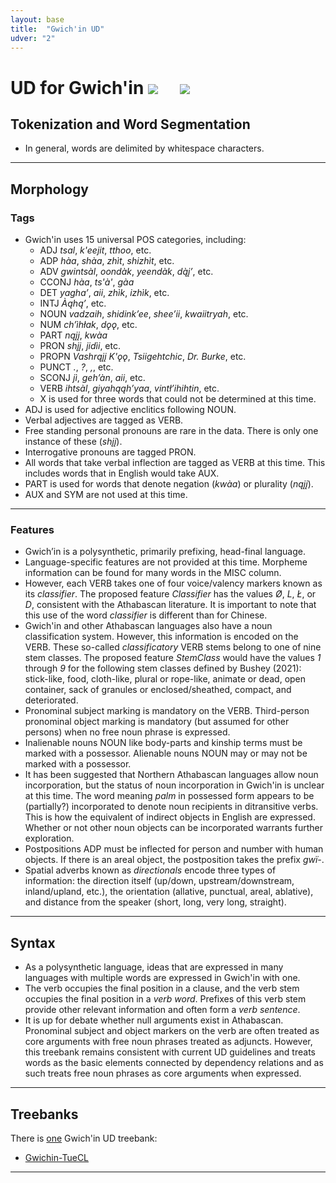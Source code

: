 ```yaml
---
layout: base
title:  "Gwich'in UD"
udver: "2"
---
```


# UD for Gwich'in <span class="flagspan"><img class="flag" src="../../flags/svg/US-AK.svg" /></span> <span class="flagspan" style="padding-left:1em"><img class="flag" src="../../flags/svg/CA.svg" /></span>


## Tokenization and Word Segmentation

* In general, words are delimited by whitespace characters.

---

## Morphology

### Tags

* Gwich'in uses 15 universal POS categories, including:
  * ADJ _tsal_, _k'eejit_, _tthoo_, etc.
  * ADP _hàa_, _shàa_, _zhìt_, _shizhìt_, etc.  
  * ADV _gwintsàl_, _oondàk_, _yeendàk_, _dą̀į’_, etc.
  * CCONJ _hàa_, _ts'à'_, _gàa_
  * DET _yagha’_, _aii_, _zhìk_, _izhìk_, etc.
  * INTJ _Àąhą’_, etc.
  * NOUN _vadzaih_, _shidink’ee_, _shee’ii_, _kwaiitryah_, etc. 
  * NUM _ch’ìhłak_, _dǫǫ_, etc.
  * PART _nąįį_, _kwàa_
  * PRON _shįį_, _jidìi_, etc.
  * PROPN _Vashrąįį K'ǫǫ_, _Tsiigehtchic_, _Dr. Burke_, etc.
  * PUNCT _._, _?_, _,_, etc.
  * SCONJ _jì_, _geh’àn_, _aii_, etc.
  * VERB _ihtsàl_, _giyahąąh’yaa_, _vintł’ihihtin_, etc. 
  * X is used for three words that could not be determined at this time.
* ADJ is used for adjective enclitics following NOUN.
* Verbal adjectives are tagged as VERB.
* Free standing personal pronouns are rare in the data. There is only one instance of these (_shįį_).
* Interrogative pronouns are tagged PRON.
* All words that take verbal inflection are tagged as VERB at this time. This includes words that in English would take AUX.
* PART is used for words that denote negation (_kwàa_) or plurality (_nąįį_).
* AUX and SYM are not used at this time.

---

### Features

* Gwich’in is a polysynthetic, primarily prefixing, head-final language.
* Language-specific features are not provided at this time. Morpheme information can be found for many words in the MISC column.
* However, each VERB takes one of four voice/valency markers known as its _classifier_. The proposed feature _Classifier_ has the values _Ø_, _L_, _Ł_, or _D_, consistent with the Athabascan literature. It is important to note that this use of the word _classifier_ is different than for Chinese.
* Gwich'in and other Athabascan languages also have a noun classification system. However, this information is encoded on the VERB. These so-called _classificatory_ VERB stems belong to one of nine stem classes. The proposed feature _StemClass_ would have the values _1_ through _9_ for the following stem classes defined by Bushey (2021): stick-like, food, cloth-like, plural or rope-like, animate or dead, open container, sack of granules or enclosed/sheathed, compact, and deteriorated.
* Pronominal subject marking is mandatory on the VERB. Third-person pronominal object marking is mandatory (but assumed for other persons) when no free noun phrase is expressed.
* Inalienable nouns NOUN like body-parts and kinship terms must be marked with a possessor. Alienable nouns NOUN may or may not be marked with a possessor.
* It has been suggested that Northern Athabascan languages allow noun incorporation, but the status of noun incorporation in Gwich'in is unclear at this time. The word meaning _palm_ in possessed form appears to be (partially?) incorporated to denote noun recipients in ditransitive verbs. This is how the equivalent of indirect objects in English are expressed. Whether or not other noun objects can be incorporated warrants further exploration. 
* Postpositions ADP must be inflected for person and number with human objects. If there is an areal object, the postposition takes the prefix _gwï-_.
* Spatial adverbs known as _directionals_ encode three types of information: the direction itself (up/down, upstream/downstream, inland/upland, etc.), the orientation (allative, punctual, areal, ablative), and distance from the speaker (short, long, very long, straight).

---

## Syntax

* As a polysynthetic language, ideas that are expressed in many languages with multiple words are expressed in Gwich'in with one.
* The verb occupies the final position in a clause, and the verb stem occupies the final position in a _verb word_. Prefixes of this verb stem provide other relevant information and often form a _verb sentence_. 
* It is up for debate whether null arguments exist in Athabascan. Pronominal subject and object markers on the verb are often treated as core arguments with free noun phrases treated as adjuncts. However, this treebank remains consistent with current UD guidelines and treats words as the basic elements connected by dependency relations and as such treats free noun phrases as core arguments when expressed. 

---

## Treebanks

There is [one](../treebanks/gwi-comparison.html) Gwich'in UD treebank:

  * [Gwichin-TueCL](../treebanks/gwi_tuecl/index.html)

---

